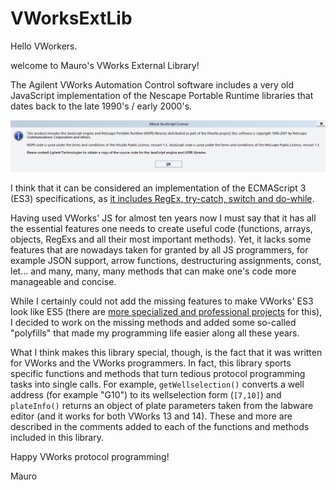 # VWorksExtLib 


Hello VWorkers.

welcome to Mauro's VWorks External Library!

The Agilent VWorks Automation Control software includes a very old JavaScript implementation of the Nescape Portable Runtime libraries that dates back to the late 1990's / early 2000's.

![VWorks's JS license](Images/JS_version.png)

I think that it can be considered an implementation of the ECMAScript 3 (ES3) specifications, as [it includes RegEx, try-catch, switch and do-while](https://www.w3schools.com/Js/js_versions.asp). 

Having used VWorks' JS for almost ten years now I must say that it has all the essential features one needs to create useful code (functions, arrays, objects, RegExs and all their most important methods). Yet, it lacks some features that are nowadays taken for granted by all JS programmers, for example JSON support, arrow functions, destructuring assignments, const, let... and many, many, many methods that can make one's code more manageable and concise. 

While I certainly could not add the missing features to make VWorks' ES3 look like ES5 (there are [more specialized and professional projects](https://github.com/zloirock/core-js) for this), I decided to work on the missing methods and added some so-called "polyfills" that made my programming life easier along all these years. 

What I think makes this library special, though, is the fact that it was written for VWorks and the VWorks programmers. In fact, this library sports specific functions and methods that turn tedious protocol programming tasks into single calls. For example, `getWellselection()` converts a well address (for example "G10") to its wellselection form (`[7,10]`) and `plateInfo()` returns an object of plate parameters taken from the labware editor (and it works for both VWorks 13 and 14). These and more are described in the comments added to each of the functions and methods included in this library. 

Happy VWorks protocol programming!

Mauro





